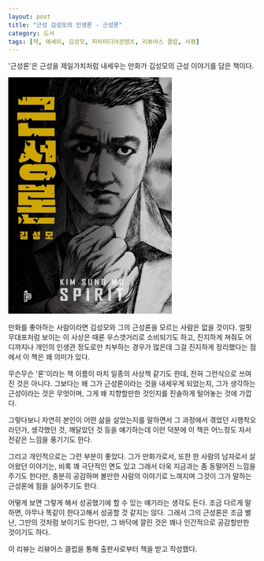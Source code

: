 ```yaml
---
layout: post
title: "근성 김성모의 인생론 - 근성론"
category: 도서
tags: [책, 에세이, 김성모, 피비미디어콘텐츠, 리뷰어스 클럽, 서평]
---
```


'근성론'은
근성을 제일가치처럼 내세우는 만화가 김성모의 근성 이야기를 담은 책이다.

![표지](/images/kim-sung-mo-spirit-book-h480.jpg)

만화를 좋아하는 사람이라면 김성모와 그의 근성론을 모르는 사람은 없을 것이다.
얼핏 무대포처럼 보이는 이 사상은 때론 우스갯거리로 소비되기도 하고,
진지하게 쳐줘도 어디까지나 개인의 인생관 정도로만 치부하는 경우가 많은데
그걸 진지하게 정리했다는 점에서 이 책은 꽤 의미가 있다.

무슨무슨 '론'이라는 책 이름이 마치 일종의 사상책 같기도 한데,
전혀 그런식으로 쓰여진 것은 아니다.
그보다는 왜 그가 근성론이라는 것을 내세우게 되었는지,
그가 생각하는 근성이라는 것은 무엇이며,
그게 왜 지향할만한 것인지를 진솔하게 털어놓는 것에 가깝다.

그렇다보니 자연히 본인이 어떤 삶을 살았는지를 말하면서
그 과정에서 겪었던 시행착오라던가, 생각했던 것, 깨달았던 것 등을 얘기하는데
이런 덕분에 이 책은 어느정도 자서전같은 느낌을 풍기기도 한다.

그리고 개인적으로는 그런 부분이 좋았다.
그가 만화가로서, 또한 한 사람의 남자로서 살아왔던 이야기는,
비록 꽤 극단적인 면도 있고 그래서 더욱 지금과는 좀 동떨어진 느낌을 주기도 한다만,
충분히 공감하며 볼만한 사람의 이야기로 느껴지며
그것이 그가 말하는 근성론에 힘을 실어주기도 한다.

어떻게 보면 그렇게 해서 성공했기에 할 수 있는 얘기라는 생각도 든다.
조금 다르게 말하면, 아무나 똑같이 한다고해서 성공할 것 같지는 않다.
그래서 그의 근성론은 조금 별난, 그만의 것처럼 보이기도 한다만,
그 바닥에 깔린 것은 꽤나 인간적으로 공감할만한 것이기도 하다.



<div class="im im-info">
이 리뷰는 리뷰어스 클럽을 통해 출판사로부터 책을 받고 작성했다.
</div>
